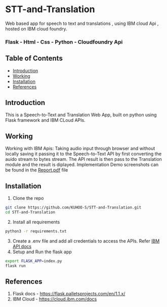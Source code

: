 # STT-and-Translation
Web based app for speech to text and translations , using IBM cloud Api , hosted on IBM cloud foundry.
### Flask - Html - Css - Python - Cloudfoundry Api

## Table of Contents
* [Introduction](#introduction)
* [Working](#working)
* [Installation](#installation)
* [References](#references)

## Introduction
This is a Speech-to-Text and Translation Web App, built on python using Flask framework and IBM CLoud APIs.
## Working
Working with IBM Apis:
Taking audio input through browser and without locally saving it passing it to the Speech-to-Text API by first converting the auido stream to bytes stream. The API result is then pass to the Translation module and the result is diplayed.
Implementation Demo screenshots can be found in the [Report.pdf](https://github.com/KUHOO-S/QuizzyWizzy/blob/master/Report.pdf) file

## Installation

1. Clone the repo
```sh
git clone https://github.com/KUHOO-S/STT-and-Translation.git
cd STT-and-Translation
```
2. Install all requirements
```sh
python3 -r requirements.txt
```
3. Create a .env file and add all credentials to access the APIs. Refer [IBM API docs](https://cloud.ibm.com/docs)
4. Setup and Run the flask app
```sh
export FLASK_APP=index.py
flask run
```
## References
1. Flask docs - https://flask.palletsprojects.com/en/1.1.x/ 
2. IBM Cloud - https://cloud.ibm.com/docs
